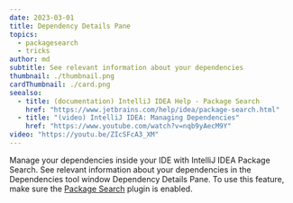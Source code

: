 ```yaml
---
date: 2023-03-01
title: Dependency Details Pane
topics:
  - packagesearch
  - tricks
author: md
subtitle: See relevant information about your dependencies
thumbnail: ./thumbnail.png
cardThumbnail: ./card.png
seealso:
  - title: (documentation) IntelliJ IDEA Help - Package Search
    href: "https://www.jetbrains.com/help/idea/package-search.html"
  - title: "(video) IntelliJ IDEA: Managing Dependencies"
    href: "https://www.youtube.com/watch?v=nqb9yAecM9Y"
video: "https://youtu.be/ZIcSFcA3_XM"
---
```


Manage your dependencies inside your IDE with IntelliJ IDEA Package Search. See relevant information about your dependencies in the Dependencies tool window Dependency Details Pane.
To use this feature, make sure the [Package Search](https://www.jetbrains.com/help/idea/package-search.html) plugin is enabled.
